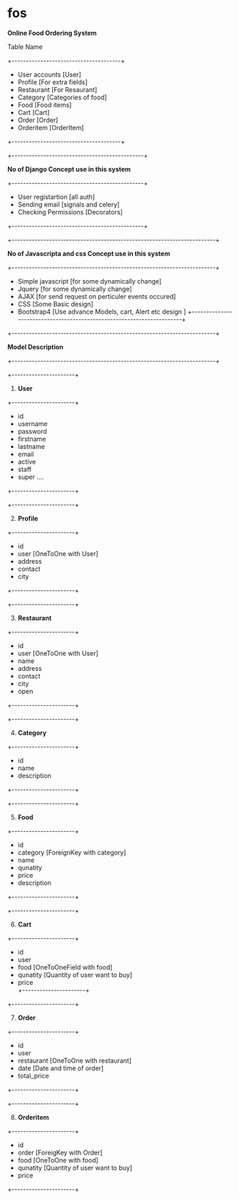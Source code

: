 # fos
**Online Food Ordering System** 


Table Name

+--------------------------------------+

- User accounts [User]
- Profile       [For extra fields]
- Restaurant    [For Resaurant]
- Category      [Categories of food]
- Food          [Food items]
- Cart          [Cart]
- Order         [Order]
- Orderitem     [OrderItem]

+--------------------------------------+

+----------------------------------------------+

**No of Django Concept use in this system**

+----------------------------------------------+
- User registartion      [all auth]
- Sending email          [signals and celery]
- Checking Permissions   [Decorators]

+----------------------------------------------+

+-----------------------------------------------------------------------+

**No of Javascripta and css Concept use in this system**

+-----------------------------------------------------------------------+
 - Simple javascript     [for some dynamically change]
 - Jquery                [for some dynamically change]
 - AJAX                  [for send request on perticuler events occured]
 - CSS                   [Some Basic design]    
 - Bootstrap4            [Use advance Models, cart, Alert etc design ]
+-----------------------------------------------------------------------+


+-----------------------------------------------------------------------+

**Model Description**

+-----------------------------------------------------------------------+

+----------------------+

1. **User**

+----------------------+

   - id
   - username
   - password
   - firstname
   - lastname
   - email
   - active
   - staff
   - super
   ....
   
+----------------------+


+----------------------+

2. **Profile**

+----------------------+

   - id
   - user          [OneToOne with User]
   - address 
   - contact
   - city 
   
+----------------------+

+----------------------+

3. **Restaurant**

+----------------------+

   - id
   - user          [OneToOne with User]
   - name
   - address 
   - contact
   - city 
   - open
   
+----------------------+

+----------------------+

4. **Category**

+----------------------+

 - id
 - name
 - description
 
+----------------------+

+----------------------+

5. **Food**

+----------------------+

 - id
 - category       [ForeignKey with category]
 - name
 - qunatity
 - price  
 - description
 
+----------------------+

+----------------------+

6. **Cart**

+----------------------+

 - id
 - user      
 - food           [OneToOneField with food]
 - qunatity       [Quantity of user want to buy]
 - price          
+----------------------+


+----------------------+

7. **Order**

+----------------------+

 - id
 - user    
 - restaurant     [OneToOne with restaurant]
 - date           [Date  and time of order]
 - total_price 
 
+----------------------+

+----------------------+

8. **Orderitem**

+----------------------+

 - id
 - order          [ForeigKey with Order]
 - food           [OneToOne with food]
 - qunatity       [Quantity of user want to buy]
 - price
 
+----------------------+
